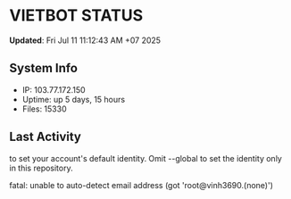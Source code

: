 # VIETBOT STATUS
**Updated**: Fri Jul 11 11:12:43 AM +07 2025

## System Info
- IP: 103.77.172.150
- Uptime: up 5 days, 15 hours
- Files: 15330

## Last Activity

to set your account's default identity.
Omit --global to set the identity only in this repository.

fatal: unable to auto-detect email address (got 'root@vinh3690.(none)')
